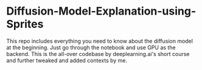 # Diffusion-Model-Explanation-using-Sprites
This repo includes everything you need to know about the diffusion model at the beginning. Just go through the notebook and use GPU as the backend.
This is the all-over codebase by deeplearning.ai's short course and further tweaked and added contexts by me.
